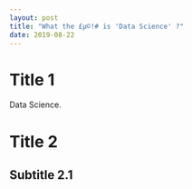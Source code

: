 ```yaml
---
layout: post
title: "What the £µ©!# is 'Data Science' ?"
date: 2019-08-22
---
```



# Title 1

Data Science.

# Title 2
## Subtitle 2.1
